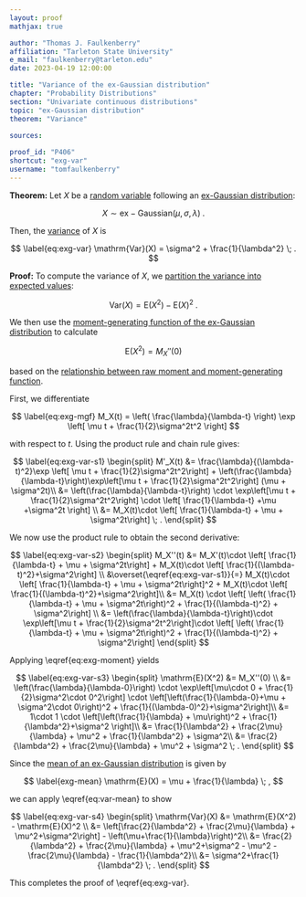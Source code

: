 ```yaml
---
layout: proof
mathjax: true

author: "Thomas J. Faulkenberry"
affiliation: "Tarleton State University"
e_mail: "faulkenberry@tarleton.edu"
date: 2023-04-19 12:00:00

title: "Variance of the ex-Gaussian distribution"
chapter: "Probability Distributions"
section: "Univariate continuous distributions"
topic: "ex-Gaussian distribution"
theorem: "Variance"

sources:
  
proof_id: "P406"
shortcut: "exg-var"
username: "tomfaulkenberry"
---
```



**Theorem:** Let $X$ be a [random variable](/D/rvar) following an [ex-Gaussian distribution](/D/exg):

$$ \label{eq:exg}
X \sim \mathrm{ex-Gaussian}(\mu, \sigma, \lambda) \; .
$$

Then, the [variance](/D/var) of $X$ is 

$$ \label{eq:exg-var}
\mathrm{Var}(X) = \sigma^2 + \frac{1}{\lambda^2} \; .
$$


**Proof:** To compute the variance of $X$, we [partition the variance into expected values](/P/var-mean):

$$ \label{eq:var-mean}
\mathrm{Var}(X) = \mathrm{E}(X^2)-\mathrm{E}(X)^2 \; .
$$

We then use the [moment-generating function of the ex-Gaussian distribution](/P/exg-mgf) to calculate

$$ \label{eq:exg-moment}
\mathrm{E}(X^2) = M_X''(0)
$$

based on the [relationship between raw moment and moment-generating function](/P/mom-mgf).

First, we differentiate

$$ \label{eq:exg-mgf}
M_X(t) = \left( \frac{\lambda}{\lambda-t} \right) \exp \left[ \mu t + \frac{1}{2}\sigma^2t^2 \right]
$$

with respect to $t$. Using the product rule and chain rule gives:

$$ \label{eq:exg-var-s1}
\begin{split}
M'_X(t) &= \frac{\lambda}{(\lambda-t)^2}\exp \left[ \mu t + \frac{1}{2}\sigma^2t^2\right] + \left(\frac{\lambda}{\lambda-t}\right)\exp\left[\mu t + \frac{1}{2}\sigma^2t^2\right] (\mu + \sigma^2t)\\
&= \left(\frac{\lambda}{\lambda-t}\right) \cdot \exp\left[\mu t + \frac{1}{2}\sigma^2t^2\right] \cdot \left[ \frac{1}{\lambda-t} +\mu +\sigma^2t \right] \\
&= M_X(t)\cdot \left[ \frac{1}{\lambda-t} + \mu + \sigma^2t\right] \; .
\end{split}
$$

We now use the product rule to obtain the second derivative:

$$ \label{eq:exg-var-s2}
\begin{split}
M_X''(t) &= M_X'(t)\cdot \left[ \frac{1}{\lambda-t} + \mu + \sigma^2t\right] + M_X(t)\cdot \left[ \frac{1}{(\lambda-t)^2}+\sigma^2\right] \\
&\overset{\eqref{eq:exg-var-s1}}{=} M_X(t)\cdot \left[ \frac{1}{\lambda-t} + \mu + \sigma^2t\right]^2 + M_X(t)\cdot \left[ \frac{1}{(\lambda-t)^2}+\sigma^2\right]\\
&= M_X(t) \cdot \left[ \left( \frac{1}{\lambda-t} + \mu + \sigma^2t\right)^2 + \frac{1}{(\lambda-t)^2} + \sigma^2\right] \\
&= \left(\frac{\lambda}{\lambda-t}\right)\cdot \exp\left[\mu t + \frac{1}{2}\sigma^2t^2\right]\cdot \left[ \left( \frac{1}{\lambda-t} + \mu + \sigma^2t\right)^2 + \frac{1}{(\lambda-t)^2} + \sigma^2\right]
\end{split}
$$

Applying \eqref{eq:exg-moment} yields

$$ \label{eq:exg-var-s3}
\begin{split}
\mathrm{E}(X^2) &= M_X''(0) \\
&= \left(\frac{\lambda}{\lambda-0}\right) \cdot \exp\left[\mu\cdot 0 + \frac{1}{2}\sigma^2\cdot 0^2\right] \cdot \left[\left(\frac{1}{\lambda-0}+\mu + \sigma^2\cdot 0\right)^2 + \frac{1}{(\lambda-0)^2}+\sigma^2\right]\\
&= 1\cdot 1 \cdot \left[\left(\frac{1}{\lambda} + \mu\right)^2 + \frac{1}{\lambda^2}+\sigma^2 \right]\\
&= \frac{1}{\lambda^2} + \frac{2\mu}{\lambda} + \mu^2 + \frac{1}{\lambda^2} + \sigma^2\\
&= \frac{2}{\lambda^2} + \frac{2\mu}{\lambda} + \mu^2 + \sigma^2 \; .
\end{split}
$$

Since the [mean of an ex-Gaussian distribution](/P/exg-mean) is given by

$$ \label{exg-mean}
\mathrm{E}(X) = \mu + \frac{1}{\lambda} \; ,
$$

we can apply \eqref{eq:var-mean} to show

$$ \label{eq:exg-var-s4}
\begin{split}
\mathrm{Var}(X) &= \mathrm{E}(X^2) - \mathrm{E}(X)^2 \\
&= \left[\frac{2}{\lambda^2} + \frac{2\mu}{\lambda} + \mu^2+\sigma^2\right] - \left(\mu+\frac{1}{\lambda}\right)^2\\
&= \frac{2}{\lambda^2} + \frac{2\mu}{\lambda} + \mu^2+\sigma^2 - \mu^2 - \frac{2\mu}{\lambda} - \frac{1}{\lambda^2}\\
&= \sigma^2+\frac{1}{\lambda^2} \; .
\end{split}
$$

This completes the proof of \eqref{eq:exg-var}.
